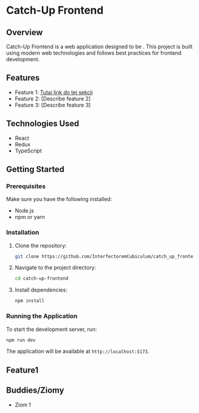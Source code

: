 # Catch-Up Frontend

## Overview

Catch-Up Frontend is a web application designed to be  . This project is built using modern web technologies and follows best practices for frontend development.

## Features

- Feature 1: [Tutaj link do tej sekcji](#feature1)
- Feature 2: [Describe feature 2]
- Feature 3: [Describe feature 3]

## Technologies Used

- React
- Redux
- TypeScript

## Getting Started

### Prerequisites

Make sure you have the following installed:

- Node.js
- npm or yarn

### Installation

1. Clone the repository:
    ```bash
    git clone https://github.com/InterfectoremCubiculum/catch_up_frontend.git
    ```

2. Navigate to the project directory:
    ```bash
    cd catch-up-frontend
    ```

3. Install dependencies:
    ```bash
    npm install
    ```

### Running the Application

To start the development server, run:
```bash
npm run dev 
```

The application will be available at `http://localhost:5173`.

## Feature1


## Buddies/Ziomy 

- Ziom 1
